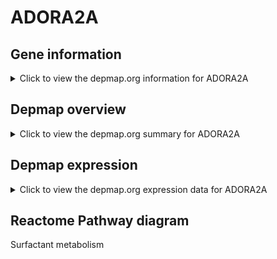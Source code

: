 <h1>ADORA2A</h1>

<h2>Gene information</h2>
<details>
  <summary>Click to view the depmap.org information for ADORA2A</summary>
  <iframe src="https://depmap.org/portal/gene/ADORA2A?tab=about" style="border:none;width:100%;height:800px"></iframe>
</details>

<h2>Depmap overview</h2>
<details>
  <summary>Click to view the depmap.org summary for ADORA2A</summary>
  <iframe src="https://depmap.org/portal/gene/ADORA2A?tab=overview" style="border:none;width:100%;height:800px"></iframe>
</details>

<h2>Depmap expression</h2>
<details>
  <summary>Click to view the depmap.org expression data for ADORA2A</summary>
  <iframe src="https://depmap.org/portal/gene/ADORA2A?tab=characterization" style="border:none;width:100%;height:800px"></iframe>
</details>



<h2>Reactome Pathway diagram</h2>
Surfactant metabolism
<div id="diagramHolder"></div>

<script>
    //Creating the Reactome Diagram widget
    //Take into account a proxy needs to be set up in your server side pointing to www.reactome.org
    function onReactomeDiagramReady(){  //This function is automatically called when the widget code is ready to be used
        var diagram = Reactome.Diagram.create({
            "placeHolder" : "diagramHolder",
            "width" : 900,
            "height" : 500
        });

        //Initialising it to the "Hemostasis" pathway
        diagram.loadDiagram("R-HSA-5683826");

        //Adding different listeners

        diagram.onDiagramLoaded(function (loaded) {
            console.info("Loaded ", loaded);
            diagram.flagItems("BAD");
	    diagram.flagItems("Q92934");
            if (loaded == "R-HSA-5683826") diagram.selectItem("R-HSA-5683826");
        });

     }
</script>



